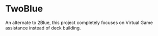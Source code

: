 # TwoBlue
An alternate to 2Blue, this project completely focuses on Virtual Game assistance instead of deck building.
